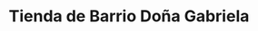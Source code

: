 ---
title: "Tienda de Barrio Doña Gabriela"
url: /sucre/tienda-de-barrio-dona-gabriela/
shop: Dorfladen
---